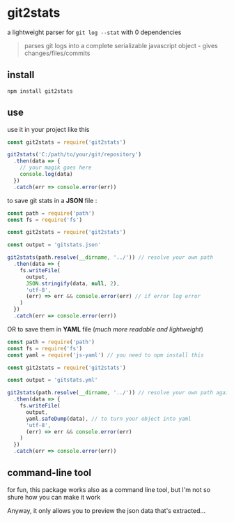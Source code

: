 # git2stats

a lightweight parser for `git log --stat` with 0 dependencies

> parses git logs into a complete serializable javascript object -
> gives changes/files/commits

## install

```
npm install git2stats
```

## use

use it in your project like this

```js
const git2stats = require('git2stats')

git2stats('C:/path/to/your/git/repository')
  .then(data => {
    // your magik goes here
    console.log(data)
  })
  .catch(err => console.error(err))

```

to save git stats in a **JSON** file :

```js
const path = require('path')
const fs = require('fs')

const git2stats = require('git2stats')

const output = 'gitstats.json'

git2stats(path.resolve(__dirname, '../')) // resolve your own path
  .then(data => {
    fs.writeFile(
      output,
      JSON.stringify(data, null, 2),
      'utf-8',
      (err) => err && console.error(err) // if error log error
    )
  })
  .catch(err => console.error(err))

```

OR to save them in **YAML** file (*much more readable and lightweight*)

```js
const path = require('path')
const fs = require('fs')
const yaml = require('js-yaml') // you need to npm install this

const git2stats = require('git2stats')

const output = 'gitstats.yml'

git2stats(path.resolve(__dirname, '../')) // resolve your own path again
  .then(data => {
    fs.writeFile(
      output,
      yaml.safeDump(data), // to turn your object into yaml
      'utf-8',
      (err) => err && console.error(err)
    )
  })
  .catch(err => console.error(err))
```

## command-line tool

for fun, this package works also as a command line tool,
but I'm not so shure how you can make it work

Anyway, it only allows you to preview the json data that's extracted...
